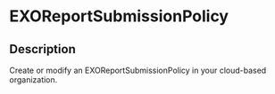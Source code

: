 # EXOReportSubmissionPolicy

## Description

Create or modify an EXOReportSubmissionPolicy in your cloud-based organization.
